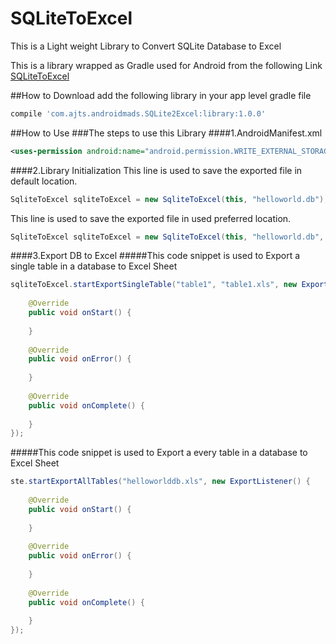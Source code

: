 # SQLiteToExcel
This is a Light weight Library to Convert SQLite Database to Excel

This is a library wrapped as Gradle used for Android from the following Link
[SQLiteToExcel](https://github.com/li-yu/SQLiteToExcel)

##How to Download
add the following library in your app level gradle file
```groovy
compile 'com.ajts.androidmads.SQLite2Excel:library:1.0.0'
```
##How to Use
###The steps to use this Library
####1.AndroidManifest.xml
```xml
<uses-permission android:name="android.permission.WRITE_EXTERNAL_STORAGE" />
```
####2.Library Initialization
This line is used to save the exported file in default location.
```java
SqliteToExcel sqliteToExcel = new SqliteToExcel(this, "helloworld.db");
```
This line is used to save the exported file in used preferred location.
```java
SqliteToExcel sqliteToExcel = new SqliteToExcel(this, "helloworld.db", directory_path);
```
####3.Export DB to Excel 
#####This code snippet is used to Export a single table in a database to Excel Sheet
```java
sqliteToExcel.startExportSingleTable("table1", "table1.xls", new ExportListener() {
			
	@Override
	public void onStart() {
		
	}
			
	@Override
	public void onError() {
		
	}
			
	@Override
	public void onComplete() {
		
	}
});
```

#####This code snippet is used to Export a every table in a database to Excel Sheet
```java
ste.startExportAllTables("helloworlddb.xls", new ExportListener() {
			
	@Override
	public void onStart() {
		
	}
			
	@Override
	public void onError() {
		
	}
			
	@Override
	public void onComplete() {
		
	}
});
```
